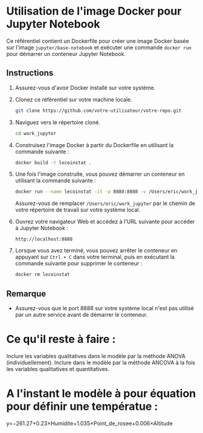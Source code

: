# Utilisation de l'image Docker pour Jupyter Notebook

Ce référentiel contient un Dockerfile pour créer une image Docker basée sur l'image `jupyter/base-notebook` et exécuter une commande `docker run` pour démarrer un conteneur Jupyter Notebook.

## Instructions

1. Assurez-vous d'avoir Docker installé sur votre système.
2. Clonez ce référentiel sur votre machine locale.

    ```bash
    git clone https://github.com/votre-utilisateur/votre-repo.git
    ```

3. Naviguez vers le répertoire cloné.

    ```bash
    cd work_jupyter
    ```

4. Construisez l'image Docker à partir du Dockerfile en utilisant la commande suivante :

    ```bash
    docker build -t lecoinstat .
    ```

5. Une fois l'image construite, vous pouvez démarrer un conteneur en utilisant la commande suivante :

    ```bash
    docker run --name lecoinstat -it -p 8888:8888 -v /Users/eric/work_jupyter:/home/jovyan/work lecoinstat
    ```

    Assurez-vous de remplacer `/Users/eric/work_jupyter` par le chemin de votre répertoire de travail sur votre système local.

6. Ouvrez votre navigateur Web et accédez à l'URL suivante pour accéder à Jupyter Notebook :

    ```
    http://localhost:8888
    ```

7. Lorsque vous avez terminé, vous pouvez arrêter le conteneur en appuyant sur `Ctrl + C` dans votre terminal, puis en exécutant la commande suivante pour supprimer le conteneur :

    ```bash
    docker rm lecoinstat
    ```

## Remarque

- Assurez-vous que le port 8888 sur votre système local n'est pas utilisé par un autre service avant de démarrer le conteneur.



# Ce qu'il reste à faire : 

Inclure les variables qualitatives dans le modèle par la méthode ANOVA (individuellement).
Inclure dans le modèle par la méthode ANCOVA à la fois les variables qualitatives et quantitatives.



# A l'instant le modèle à pour équation pour définir une températue  :

y=−261.27+0.23×Humidite+1.035×Point_de_rosee+0.006×Altitude
